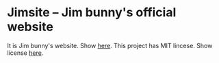 # Jimsite – Jim bunny's official website
It is Jim bunny's website. Show [here](https://arminsarkozi.github.io/jimsite/).
This project has MIT lincese. Show license [here](https://github.com/arminsarkozi/jimsite/blob/main/LICENSE).
